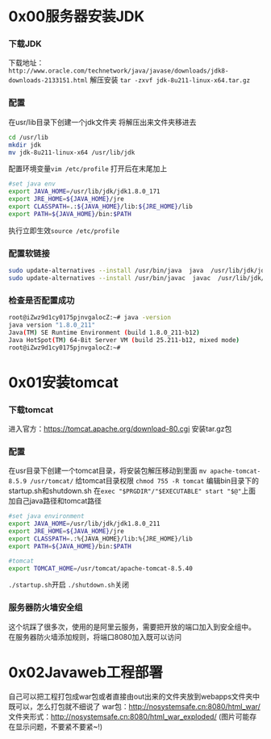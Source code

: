 # 0x00服务器安装JDK
### 下载JDK
下载地址：``http://www.oracle.com/technetwork/java/javase/downloads/jdk8-downloads-2133151.html``
解压安装 ``tar -zxvf jdk-8u211-linux-x64.tar.gz``

### 配置
在usr/lib目录下创建一个jdk文件夹 将解压出来文件夹移进去
```bash
cd /usr/lib
mkdir jdk
mv jdk-8u211-linux-x64 /usr/lib/jdk
```
配置环境变量``vim /etc/profile``
打开后在末尾加上
```BASH
#set java env
export JAVA_HOME=/usr/lib/jdk/jdk1.8.0_171
export JRE_HOME=${JAVA_HOME}/jre    
export CLASSPATH=.:${JAVA_HOME}/lib:${JRE_HOME}/lib    
export PATH=${JAVA_HOME}/bin:$PATH
```
执行立即生效``source /etc/profile``

### 配置软链接 
```bash
sudo update-alternatives --install /usr/bin/java  java  /usr/lib/jdk/jdk1.8.0_211/bin/java 300   
sudo update-alternatives --install /usr/bin/javac  javac  /usr/lib/jdk/jdk1.8.0_211/bin/javac 300 
```

### 检查是否配置成功
```bash
root@iZwz9d1cy0175pjnvgalocZ:~# java -version
java version "1.8.0_211"
Java(TM) SE Runtime Environment (build 1.8.0_211-b12)
Java HotSpot(TM) 64-Bit Server VM (build 25.211-b12, mixed mode)
root@iZwz9d1cy0175pjnvgalocZ:~#
```
# 0x01安装tomcat
### 下载tomcat
进入官方：https://tomcat.apache.org/download-80.cgi 安装tar.gz包

### 配置
在usr目录下创建一个tomcat目录，将安装包解压移动到里面
``mv apache-tomcat-8.5.9 /usr/tomcat/``
给tomcat目录权限 ``chmod 755 -R tomcat``
编辑bin目录下的startup.sh和shutdown.sh 在``exec "$PRGDIR"/"$EXECUTABLE" start "$@"``上面加自己java路径和tomcat路径
```bash
#set java environment
export JAVA_HOME=/usr/lib/jdk/jdk1.8.0_211
export JRE_HOME=${JAVA_HOME}/jre
export CLASSPATH=.:%{JAVA_HOME}/lib:%{JRE_HOME}/lib
export PATH=${JAVA_HOME}/bin:$PATH

#tomcat
export TOMCAT_HOME=/usr/tomcat/apache-tomcat-8.5.40
```
``./startup.sh``开启
``./shutdown.sh``关闭
### 服务器防火墙安全组
这个坑踩了很多次，使用的是阿里云服务，需要把开放的端口加入到安全组中。
在服务器防火墙添加规则，将端口8080加入既可以访问
#  0x02Javaweb工程部署
自己可以把工程打包成war包或者直接由out出来的文件夹放到webapps文件夹中既可以，怎么打包就不细说了
war包：http://nosystemsafe.cn:8080/html_war/
文件夹形式：http://nosystemsafe.cn:8080/html_war_exploded/
(图片可能存在显示问题，不要紧不要紧~!)
